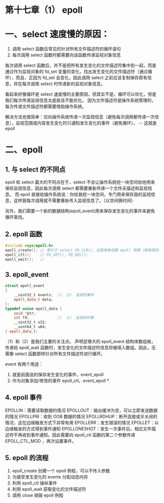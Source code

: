 # 第十七章（1） epoll

# 一、select 速度慢的原因：
1. 调用 select 函数后常见的针对所有文件描述符的循环语句
2. 每次调用 select 函数时都需要向该函数传递监视对象信息

每次调用 select 函数后，并不是把所有发生变化的文件描述符集中到一起，而是通过作为监视对象的 fd_set 变量的变化，找出发生变化的文件描述符（通过循环），而且，正因为 fd_set 会变化，因此调用 select 之前应该复制保存原有信息，并在每次调用 select 时传递新的监视对象信息。

看起来好像循环是 select 速度慢的主要原因，但其实不是。循环可以优化，但是我们每次传递监视信息太底层且不能优化。
因为文件描述符是操作系统管理的，每次传递文件描述符都需要借助操作系统。

解决方法也很简单：仅向操作系统传递一次监视信息（避免每次调用都传递一次信息），监视范围或内容发生变化时只通知发生变化的事件（避免循环）。 -- 这就是 epoll

# 二、epoll
## 1. 与 select 的不同点
epoll 和 select 最大的不同点在于，select 不会让操作系统挖一块空间给他用来保存监视信息，因此每次调用 select 都需要重新传递一个文件夫描述和监视信息。
而 epoll 直接给操作系统说：你给我挖一块空间，专门用来保存我的监视信息，这样我每次调用就不需要重新传入监视信息了。（以空间换时间）

另外，我们需要一个新的数据结构(epoll_event)用来保存发生变化的事件来避免循环查找。

## 2. epoll 函数
``` c++
#include <sys/epoll.h>
epoll_create(); // 等价于 select FD_CLR()，这里用来创建 epoll 例程（用来保存文件描述符）
epoll_ctl();    // FD_SET(), FD_DEL();
epoll_wait();   // 
```

## 3. epoll_event
``` c++
struct epoll_event
{
    __uint32_t events;  // （2） 监视的事件
    epoll_data_t data;
};
typedef union epoll_data {
    void *ptr;
    int fd;             // （1） 监视的对象
    __uint32_t u32;
    __uint64_t u64;
} epoll_data_t;
```
（1）和（2）是我们主要的关注点。
声明足够大的 epoll_event 结构体数组候，传递给 epoll_wait 函数时，发生变化的文件描述符信息将被填入数组。因此，无需像 select 函数那样针对所有文件描述符进行循环。

event 有两个用途：
1. 就是前面说的保存发生变化的事件，event_epoll
2. 作为对象添加/修改的事件 epoll_ctl，event_epoll *

## 4. epoll 事件
EPOLLIN：需要读取数据的情况
EPOLLOUT：输出缓冲为空，可以立即发送数据的情况
EPOLLPRI：收到 OOB 数据的情况
EPOLLRDHUP：断开连接或半关闭的情况，这在边缘触发方式下非常有用
EPOLLERR：发生错误的情况
EPOLLET：以边缘触发的方式得到事件通知
EPOLLONESHOT：发生一次事件后，相应文件描述符不再收到事件通知。因此需要向 epoll_ctl 函数的第二个参数传递 EPOLL_CTL_MOD ，再次设置事件。



## 5. epoll 的流程
1. epoll_create 创建一个 epoll 例程，可以不传入参数
2. 为接受发生变化的 events 分配动态内存
3. 利用 epoll_ctl 操纵事件
4. 利用 epoll_wait 获取变化的文件描述符
5. 调用 close 销毁 epoll 例程
